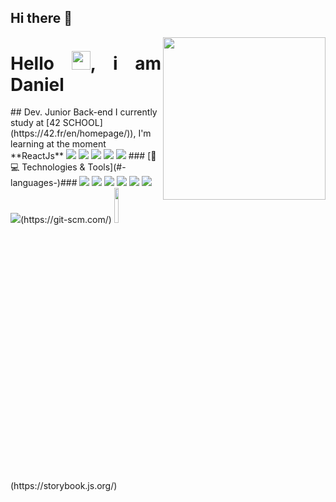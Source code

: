 ## Hi there 👋
<img align='right' src="https://media.giphy.com/media/3osxY9kuM2NGUfvThe/giphy.gif" width="260">
<h1 align = "justify"> Hello <img src="https://media.giphy.com/media/hvRJCLFzcasrR4ia7z/giphy.gif" width="30px">, i am Daniel</h1>
## Dev. Junior Back-end
I currently study at [42 SCHOOL](https://42.fr/en/homepage/)), I'm learning at the moment **ReactJs**
<img src="https://img.shields.io/badge/LinkedIn-0077B5?style=for-the-badge&logo=linkedin&logoColor=white" />
<img src="https://img.shields.io/badge/Instagram-E4405F?style=for-the-badge&logo=instagram&logoColor=white" />
<img src = "https://img.shields.io/badge/facebook-%231877F2.svg?&style=for-the-badge&logo=facebook&logoColor=white">
<img src = "https://img.shields.io/badge/twitter-%231DA1F2.svg?&style=for-the-badge&logo=twitter&logoColor=white">
<img src = "https://img.shields.io/badge/Discord-7289DA?style=for-the-badge&logo=discord&logoColor=white">
### [🚀💻 Technologies & Tools](#-languages-)###
<img src = "https://img.shields.io/badge/HTML5-E34F26?style=for-the-badge&logo=html5&logoColor=white">
<img src = "https://img.shields.io/badge/CSS3-1572B6?style=for-the-badge&logo=css3&logoColor=white">
<img src = "https://img.shields.io/badge/JavaScript-323330?style=for-the-badge&logo=javascript&logoColor=F7DF1E">
<img src = "https://img.shields.io/badge/React-20232A?style=for-the-badge&logo=react&logoColor=61DAFB">
<img src = "https://img.shields.io/badge/Vue.js-35495E?style=for-the-badge&logo=vuedotjs&logoColor=4FC08D">
<img src = "https://img.shields.io/badge/Docker-2CA5E0?style=for-the-badge&logo=docker&logoColor=white">
<img src = "https://img.shields.io/badge/Git-F05032?style=for-the-badge&logo=git&logoColor=white">(https://git-scm.com/)
<img width="12%" src = "https://raw.githubusercontent.com/storybooks/brand/master/badge/badge-storybook.svg">(https://storybook.js.org/)
